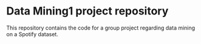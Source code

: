 # Data Mining1 project repository
This repository contains the code for a group project regarding data mining on a Spotify dataset. 
